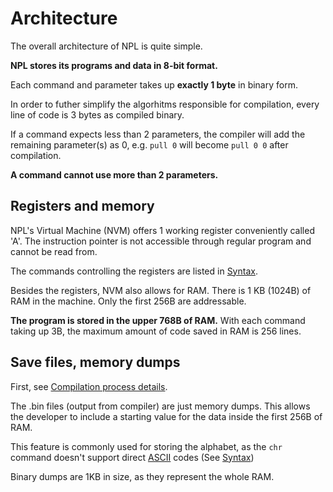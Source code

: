 # Architecture
The overall architecture of NPL is quite simple.

**NPL stores its programs and data in 8-bit format.**

Each command and parameter takes up **exactly 1 byte** in binary form.

In order to futher simplify the algorhitms responsible for compilation, every line of code is 3 bytes as compiled binary.

If a command expects less than 2 parameters, the compiler will add the remaining parameter(s) as 0, e.g. `pull 0` will become `pull 0 0` after compilation.

**A command cannot use more than 2 parameters.**

## Registers and memory
NPL's Virtual Machine (NVM) offers 1 working register conveniently called 'A'. The instruction pointer is not accessible through regular program and cannot be read from.

The commands controlling the registers are listed in [Syntax](Syntax.md).

Besides the registers, NVM also allows for RAM. There is 1 KB (1024B) of RAM in the machine. Only the first 256B are addressable.

**The program is stored in the upper 768B of RAM.** With each command taking up 3B, the maximum amount of code saved in RAM is 256 lines.

## Save files, memory dumps
First, see [Compilation process details](Compilation.md#details).

The .bin files (output from compiler) are just memory dumps. This allows the developer to include a starting value for the data inside the first 256B of RAM.

This feature is commonly used for storing the alphabet, as the `chr` command doesn't support direct [ASCII](https://en.wikipedia.org/wiki/Ascii) codes (See [Syntax](Syntax.md))

Binary dumps are 1KB in size, as they represent the whole RAM.
